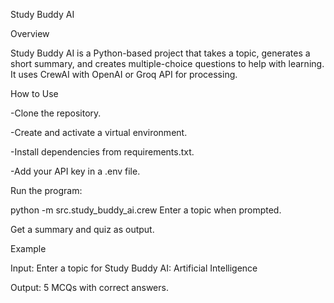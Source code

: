 Study Buddy AI

Overview

Study Buddy AI is a Python-based project that takes a topic, generates a short summary, and creates multiple-choice questions to help with learning.
It uses CrewAI with OpenAI or Groq API for processing.

How to Use

-Clone the repository.

-Create and activate a virtual environment.

-Install dependencies from requirements.txt.

-Add your API key in a .env file.

Run the program:

python -m src.study_buddy_ai.crew
Enter a topic when prompted.

Get a summary and quiz as output.

Example

Input:
Enter a topic for Study Buddy AI: Artificial Intelligence

Output:
5 MCQs with correct answers.